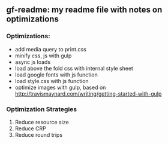 ## gf-readme: my readme file with notes on optimizations


### Optimizations:

* add media query to print.css
* minify css, js with gulp
* async js loads
* load above the fold css with internal style sheet
* load google fonts with js function
* load style.css with js function
* optimize images with gulp, based on http://travismaynard.com/writing/getting-started-with-gulp


### Optimization Strategies

1. Reduce resource size
2. Reduce CRP
3. Reduce round trips





